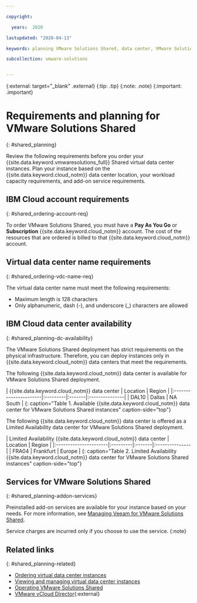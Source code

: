 ```yaml
---

copyright:

  years:  2020

lastupdated: "2020-04-13"

keywords: planning VMware Solutions Shared, data center, VMware Solutions Shared data centers

subcollection: vmware-solutions


---
```


{:external: target="_blank" .external}
{:tip: .tip}
{:note: .note}
{:important: .important}

# Requirements and planning for VMware Solutions Shared
{: #shared_planning}

Review the following requirements before you order your {{site.data.keyword.vmwaresolutions_full}} Shared virtual data center instances. Plan your instance based on the {{site.data.keyword.cloud_notm}} data center location, your workload capacity requirements, and add-on service requirements.

## IBM Cloud account requirements
{: #shared_ordering-account-req}

To order VMware Solutions Shared, you must have a **Pay As You Go** or **Subscription** {{site.data.keyword.cloud_notm}} account. The cost of the resources that are ordered is billed to that {{site.data.keyword.cloud_notm}} account.

## Virtual data center name requirements
{: #shared_ordering-vdc-name-req}

The virtual data center name must meet the following requirements:

* Maximum length is 128 characters
* Only alphanumeric, dash (-), and underscore (_) characters are allowed

## IBM Cloud data center availability
{: #shared_planning-dc-availability}

The VMware Solutions Shared deployment has strict requirements on the physical infrastructure. Therefore, you can deploy instances only in {{site.data.keyword.cloud_notm}} data centers that meet the requirements.

The following {{site.data.keyword.cloud_notm}} data center is available for VMware Solutions Shared deployment.

| {{site.data.keyword.cloud_notm}} data center | Location | Region |
|:----------------------|:---------|:-------|:---------------|
| DAL10 | Dallas | NA South |
{: caption="Table 1. Available {{site.data.keyword.cloud_notm}} data center for VMware Solutions Shared instances" caption-side="top"}

The following {{site.data.keyword.cloud_notm}} data center is offered as a Limited Availability data center for VMware Solutions Shared deployment.

| Limited Availability {{site.data.keyword.cloud_notm}} data center | Location | Region |
|:----------------------|:---------|:-------|:---------------|
| FRA04 | Frankfurt | Europe |
{: caption="Table 2.  Limited Availability {{site.data.keyword.cloud_notm}} data center for VMware Solutions Shared instances" caption-side="top"}

## Services for VMware Solutions Shared
{: #shared_planning-addon-services}

Preinstalled add-on services are available for your instance based on your needs. For more information, see [Managing Veeam for VMware Solutions Shared](/docs/vmwaresolutions?topic=vmware-solutions-shared_veeam).

Service charges are incurred only if you choose to use the service.
{:note}

## Related links
{: #shared_planning-related}

* [Ordering virtual data center instances](/docs/vmwaresolutions?topic=vmware-solutions-shared_ordering)
* [Viewing and managing virtual data center instances](/docs/vmwaresolutions?topic=vmware-solutions-shared_managing)
* [Operating VMware Solutions Shared](/docs/vmwaresolutions?topic=vmware-solutions-shared_vcd-ops-guide)
* [VMware vCloud Director](https://www.vmware.com/ca/products/vcloud-director.html){:external}
